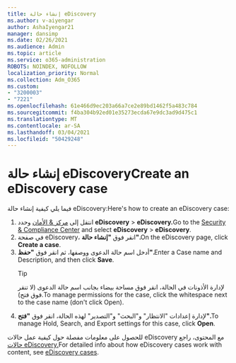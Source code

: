 ```yaml
---
title: إنشاء حالة eDiscovery
ms.author: v-aiyengar
author: AshaIyengar21
manager: dansimp
ms.date: 02/26/2021
ms.audience: Admin
ms.topic: article
ms.service: o365-administration
ROBOTS: NOINDEX, NOFOLLOW
localization_priority: Normal
ms.collection: Adm_O365
ms.custom:
- "3200003"
- "7221"
ms.openlocfilehash: 61e466d9ec203a66a7ce2e89bd1462f5a483c784
ms.sourcegitcommit: f4ba304b92ed01e35273ecda67e9dc3ad9d475c1
ms.translationtype: MT
ms.contentlocale: ar-SA
ms.lasthandoff: 03/04/2021
ms.locfileid: "50429248"
---
```

# <a name="create-an-ediscovery-case"></a><span data-ttu-id="d9fdc-102">إنشاء حالة eDiscovery</span><span class="sxs-lookup"><span data-stu-id="d9fdc-102">Create an eDiscovery case</span></span>

<span data-ttu-id="d9fdc-103">فيما يلي كيفية إنشاء حالة eDiscovery:</span><span class="sxs-lookup"><span data-stu-id="d9fdc-103">Here's how to create an eDiscovery case:</span></span>

1. <span data-ttu-id="d9fdc-104">انتقل إلى [مركز & الأمان](https://go.microsoft.com/fwlink/p/?linkid=2077143) وحدد **eDiscovery**  >  **eDiscovery.**</span><span class="sxs-lookup"><span data-stu-id="d9fdc-104">Go to the [Security & Compliance Center](https://go.microsoft.com/fwlink/p/?linkid=2077143) and select **eDiscovery** > **eDiscovery**.</span></span>
1. <span data-ttu-id="d9fdc-105">في صفحة eDiscovery، انقر فوق **"إنشاء حالة".**</span><span class="sxs-lookup"><span data-stu-id="d9fdc-105">On the eDiscovery page, click **Create a case**.</span></span>
1. <span data-ttu-id="d9fdc-106">أدخل اسم حالة الدعوى ووصفها، ثم انقر فوق **"حفظ".**</span><span class="sxs-lookup"><span data-stu-id="d9fdc-106">Enter a Case name and Description, and then click **Save**.</span></span>
    > [!TIP]
    ><span data-ttu-id="d9fdc-107">لإدارة الأذونات في الحالة، انقر فوق مساحة بيضاء بجانب اسم حالة الدعوى (لا تنقر فوق فتح).</span><span class="sxs-lookup"><span data-stu-id="d9fdc-107">To manage permissions for the case, click the whitespace next to the case name (don't click Open).</span></span>
1. <span data-ttu-id="d9fdc-108">لإدارة إعدادات "الانتظار" و"البحث" و"التصدير" لهذه الحالة، انقر فوق **"فتح".**</span><span class="sxs-lookup"><span data-stu-id="d9fdc-108">To manage Hold, Search, and Export settings for this case, click **Open**.</span></span>

<span data-ttu-id="d9fdc-109">للحصول على معلومات مفصلة حول كيفية عمل حالات eDiscovery مع المحتوى، راجع [حالات eDiscovery.](https://go.microsoft.com/fwlink/?linkid=2101589)</span><span class="sxs-lookup"><span data-stu-id="d9fdc-109">For detailed info about how eDiscovery cases work with content, see [eDiscovery cases](https://go.microsoft.com/fwlink/?linkid=2101589).</span></span>
